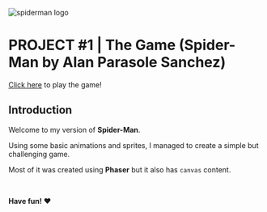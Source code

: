![spiderman logo](https://imgur.com/VT4etI3.png)

# PROJECT #1 | The Game (Spider-Man by Alan Parasole Sanchez)

[Click here](https://alanfps.github.io/Project1-TheGame-SpiderMan/) to play the game!

## Introduction

Welcome to my version of **Spider-Man**.

Using some basic animations and sprites, I managed to create a simple but challenging game.

Most of it was created using **Phaser** but it also has `canvas` content.

<br>

**Have fun!** :heart:

